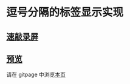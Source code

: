 # 逗号分隔的标签显示实现

## [速敲录屏](https://www.bilibili.com/video/BV1Gr4y1x7kU)

## [预览](src/index.html)

请在 gitpage 中浏览[本页](https://mekefly.github.io/quick-style/random-choice-picker)
